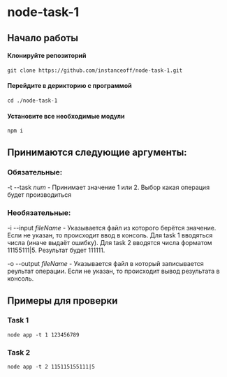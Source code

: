 # node-task-1

## Начало работы

#### Клонируйте репозиторий

```
git clone https://github.com/instanceoff/node-task-1.git
```

#### Перейдите в дерикторию с программой

```
cd ./node-task-1
```

#### Установите все необходимые модули

```
npm i
```

## Принимаются следующие аргументы:

### **Обязательные:**

-t --task _num_ - Принимает значение 1 или 2. Выбор какая операция будет производиться

### **Необязательные:**

-i --input _fileName_ - Указывается файл из которого берётся значение. Если не указан, то происходит ввод в консоль. Для task 1 вводяться числа (иначе выдаёт ошибку). Для task 2 вводятся числа форматом 11155111|5. Результат будет 111111.

-o --output _fileName_ - Указывается файл в который записывается реультат операции. Если не указан, то происходит вывод результата в консоль.

## Примеры для проверки

### Task 1

```
node app -t 1 123456789
```

### Task 2

```
node app -t 2 115115155111|5
```
